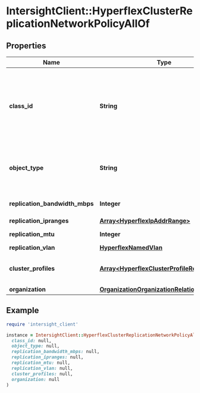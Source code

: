 # IntersightClient::HyperflexClusterReplicationNetworkPolicyAllOf

## Properties

| Name | Type | Description | Notes |
| ---- | ---- | ----------- | ----- |
| **class_id** | **String** | The fully-qualified name of the instantiated, concrete type. This property is used as a discriminator to identify the type of the payload when marshaling and unmarshaling data. | [default to &#39;hyperflex.ClusterReplicationNetworkPolicy&#39;] |
| **object_type** | **String** | The fully-qualified name of the instantiated, concrete type. The value should be the same as the &#39;ClassId&#39; property. | [default to &#39;hyperflex.ClusterReplicationNetworkPolicy&#39;] |
| **replication_bandwidth_mbps** | **Integer** | Bandwidth for the Replication network in Mbps. | [optional][default to 0] |
| **replication_ipranges** | [**Array&lt;HyperflexIpAddrRange&gt;**](HyperflexIpAddrRange.md) |  | [optional] |
| **replication_mtu** | **Integer** | MTU for the Replication network. | [optional][default to 1500] |
| **replication_vlan** | [**HyperflexNamedVlan**](HyperflexNamedVlan.md) |  | [optional] |
| **cluster_profiles** | [**Array&lt;HyperflexClusterProfileRelationship&gt;**](HyperflexClusterProfileRelationship.md) | An array of relationships to hyperflexClusterProfile resources. | [optional] |
| **organization** | [**OrganizationOrganizationRelationship**](OrganizationOrganizationRelationship.md) |  | [optional] |

## Example

```ruby
require 'intersight_client'

instance = IntersightClient::HyperflexClusterReplicationNetworkPolicyAllOf.new(
  class_id: null,
  object_type: null,
  replication_bandwidth_mbps: null,
  replication_ipranges: null,
  replication_mtu: null,
  replication_vlan: null,
  cluster_profiles: null,
  organization: null
)
```

